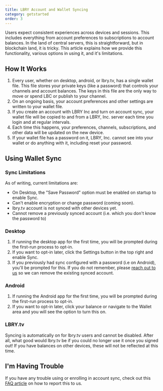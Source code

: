 ```yaml
---
title: LBRY Account and Wallet Syncing
category: getstarted
order: 3
---
```

Users expect consistent experiences across devices and sessions. This includes everything from account preferences to subscriptions to account balances. In the land of central servers, this is straightforward, but in blockchain land, it is tricky. This article explains how we provide this functionality, various options in using it, and it's limitations.

## How It Works
1. Every user, whether on desktop, android, or lbry.tv, has a single wallet file. This file stores your private keys (like a password) that controls your channels and account balances. The keys in this file are the only way to move or spend LBC or publish to your channel.
1. On an ongoing basis, your account preferences and other settings are written to your wallet file.
1. If you create an account with LBRY Inc and turn on account sync, your wallet file will be copied to and from a LBRY, Inc. server each time you login and at regular intervals.
1. Each time this happens, your preferences, channels, subscriptions, and other data will be updated on the new device.
1. If your wallet file has a password on it, LBRY, Inc. cannot see into your wallet or do anything with it, including reset your password.

## Using Wallet Sync
### Sync Limitations
As of writing, current limitations are:
- On Desktop, the "Save Password" option must be enabled on startup to enable Sync.
- Can't enable encryption or change password (coming soon).
- lbry.tv account is not synced with other devices yet.
- Cannot remove a previously synced account (i.e. which you don't know the password to)

### Desktop
1. If running the desktop app for the first time, you will be prompted during the first-run process to opt-in.
1. If you want to opt-in later, click the Settings button in the top right and enable Sync.
1. If you previously had sync configured with a password (i.e on Android), you'll be prompted for this. If you do not remember, please [reach out to us](mailto:hello@lbry.com) so we can remove the existing synced account.

### Android
1. If running the Android app for the first time, you will be prompted during the first-run process to opt-in.
1. If you want to opt-in later, click your balance or navigate to the Wallet area and you will see the option to turn this on.

### LBRY.tv
Syncing is automatically on for lbry.tv users and cannot be disabled. After all, what good would lbry.tv be if you could no longer use it once you signed out! If you have balances on other devices, these will not be reflected at this time.  

## I'm Having Trouble
If you have any trouble using or enrolling in account sync, check out this [FAQ article](/faq/how-to-report-bugs) on how to report this to us.
